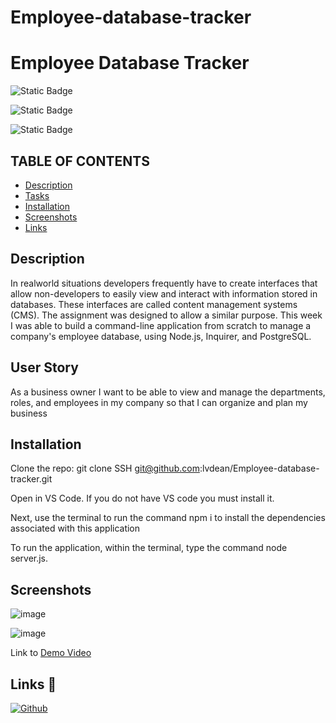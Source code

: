 # Employee-database-tracker

# Employee Database Tracker

![Static Badge](https://img.shields.io/badge/%20JAVASCRIPT%20%20-%20yellow%20?style=social&logo=javascript&logoColor=yellow&color=yellow)

![Static Badge](https://img.shields.io/badge/node-%20js-green)

![Static Badge](https://img.shields.io/badge/MIT-purple)




## TABLE OF CONTENTS

- [Description](#description)
- [Tasks](#tasks)
- [Installation](#Installation)
- [Screenshots](#screenshots)
- [Links](#links)



## Description
In realworld situations developers frequently have to create interfaces that allow non-developers to easily view and interact with information stored in databases. These interfaces are called content management systems (CMS). The assignment was designed to allow a similar purpose. This week I was able to build a command-line application from scratch to manage a company's employee database, using Node.js, Inquirer, and PostgreSQL. 

## User Story
As a business owner I want to be able to view and manage the departments, roles, and employees in my company so that I can organize and plan my business

## Installation

Clone the repo: git clone SSH git@github.com:lvdean/Employee-database-tracker.git

Open in VS Code. If you do not have VS code you must install it.

Next, use the terminal to run the command npm i to install the dependencies associated with this application 

To run the application, within the terminal, type the command node server.js.


    
## Screenshots

![image](https://github.com/user-attachments/assets/676f7a61-a986-43c0-8d7e-3d629dc8c513)

![image](https://github.com/user-attachments/assets/76ea1a81-2e71-4201-a701-b12fd8584671)

Link to [Demo Video](https://drive.google.com/file/d/1PoaxcoazESjJJpNRPxiO2Sn_5u2OWWn-/view?usp=sharing)


## Links 🔗
[![Github](https://img.shields.io/badge/my_portfolio-000?style=for-the-badge&logo=ko-fi&logoColor=white)](https://github.com/lvdean/Employee-database-tracker)


